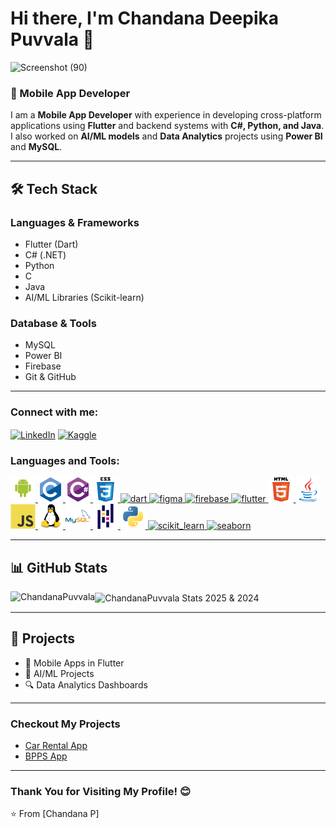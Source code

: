 # Hi there, I'm Chandana Deepika Puvvala 👋

![Screenshot (90)](https://github.com/user-attachments/assets/aa1ae2ae-5808-4d2a-9bbf-cde3b1f8ed04)

### 🚀 Mobile App Developer

I am a **Mobile App Developer** with experience in developing cross-platform applications using **Flutter** and backend systems with **C#, Python, and Java**. I also worked on **AI/ML models** and **Data Analytics** projects using **Power BI** and **MySQL**.

---

## 🛠️ Tech Stack

### Languages & Frameworks
- Flutter (Dart)
- C# (.NET)
- Python
- C
- Java
- AI/ML Libraries (Scikit-learn)

### Database & Tools
- MySQL
- Power BI
- Firebase
- Git & GitHub

---
<h3 align="left">Connect with me:</h3>
<p align="left">
<a href="https://www.linkedin.com/in/chandana-deepika-puvvala-10b34a248/" target="blank"><img align="center" src="https://raw.githubusercontent.com/rahuldkjain/github-profile-readme-generator/master/src/images/icons/Social/linked-in-alt.svg" alt="LinkedIn" height="30" width="40" /></a>
<a href="https://www.kaggle.com/chandanapuvvala123" target="blank"><img align="center" src="https://raw.githubusercontent.com/rahuldkjain/github-profile-readme-generator/master/src/images/icons/Social/kaggle.svg" alt="Kaggle" height="30" width="40" /></a>
</p>

<h3 align="left">Languages and Tools:</h3>
<p align="left"> <a href="https://developer.android.com" target="_blank" rel="noreferrer"> <img src="https://raw.githubusercontent.com/devicons/devicon/master/icons/android/android-original-wordmark.svg" alt="android" width="40" height="40"/> </a> <a href="https://www.cprogramming.com/" target="_blank" rel="noreferrer"> <img src="https://raw.githubusercontent.com/devicons/devicon/master/icons/c/c-original.svg" alt="c" width="40" height="40"/> </a> <a href="https://www.w3schools.com/cs/" target="_blank" rel="noreferrer"> <img src="https://raw.githubusercontent.com/devicons/devicon/master/icons/csharp/csharp-original.svg" alt="csharp" width="40" height="40"/> </a> <a href="https://www.w3schools.com/css/" target="_blank" rel="noreferrer"> <img src="https://raw.githubusercontent.com/devicons/devicon/master/icons/css3/css3-original-wordmark.svg" alt="css3" width="40" height="40"/> </a> <a href="https://dart.dev" target="_blank" rel="noreferrer"> <img src="https://www.vectorlogo.zone/logos/dartlang/dartlang-icon.svg" alt="dart" width="40" height="40"/> </a> <a href="https://www.figma.com/" target="_blank" rel="noreferrer"> <img src="https://www.vectorlogo.zone/logos/figma/figma-icon.svg" alt="figma" width="40" height="40"/> </a> <a href="https://firebase.google.com/" target="_blank" rel="noreferrer"> <img src="https://www.vectorlogo.zone/logos/firebase/firebase-icon.svg" alt="firebase" width="40" height="40"/> </a> <a href="https://flutter.dev" target="_blank" rel="noreferrer"> <img src="https://www.vectorlogo.zone/logos/flutterio/flutterio-icon.svg" alt="flutter" width="40" height="40"/> </a> <a href="https://www.w3.org/html/" target="_blank" rel="noreferrer"> <img src="https://raw.githubusercontent.com/devicons/devicon/master/icons/html5/html5-original-wordmark.svg" alt="html5" width="40" height="40"/> </a> <a href="https://www.java.com" target="_blank" rel="noreferrer"> <img src="https://raw.githubusercontent.com/devicons/devicon/master/icons/java/java-original.svg" alt="java" width="40" height="40"/> </a> <a href="https://developer.mozilla.org/en-US/docs/Web/JavaScript" target="_blank" rel="noreferrer"> <img src="https://raw.githubusercontent.com/devicons/devicon/master/icons/javascript/javascript-original.svg" alt="javascript" width="40" height="40"/> </a> <a href="https://www.linux.org/" target="_blank" rel="noreferrer"> <img src="https://raw.githubusercontent.com/devicons/devicon/master/icons/linux/linux-original.svg" alt="linux" width="40" height="40"/> </a> <a href="https://www.mysql.com/" target="_blank" rel="noreferrer"> <img src="https://raw.githubusercontent.com/devicons/devicon/master/icons/mysql/mysql-original-wordmark.svg" alt="mysql" width="40" height="40"/> </a> <a href="https://pandas.pydata.org/" target="_blank" rel="noreferrer"> <img src="https://raw.githubusercontent.com/devicons/devicon/2ae2a900d2f041da66e950e4d48052658d850630/icons/pandas/pandas-original.svg" alt="pandas" width="40" height="40"/> </a> <a href="https://www.python.org" target="_blank" rel="noreferrer"> <img src="https://raw.githubusercontent.com/devicons/devicon/master/icons/python/python-original.svg" alt="python" width="40" height="40"/> </a> <a href="https://scikit-learn.org/" target="_blank" rel="noreferrer"> <img src="https://upload.wikimedia.org/wikipedia/commons/0/05/Scikit_learn_logo_small.svg" alt="scikit_learn" width="40" height="40"/> </a> <a href="https://seaborn.pydata.org/" target="_blank" rel="noreferrer"> <img src="https://seaborn.pydata.org/_images/logo-mark-lightbg.svg" alt="seaborn" width="40" height="40"/> </a> </p>

---
## 📊 GitHub Stats

<p>
<img align="left" src="https://github-readme-stats.vercel.app/api/top-langs?username=ChandanaPuvvala&show_icons=true&locale=en&layout=compact" alt="ChandanaPuvvala" />
</p>

<p>
<img align="center" src="https://github-readme-stats.vercel.app/api?username=ChandanaPuvvala&show_icons=true&locale=en&include_all_commits=true&count_private=true&count_public=true&hide_title=true&custom_title=GitHub%20Stats%202025%20%26%202024&from=2024-01-01&to=2025-12-31" alt="ChandanaPuvvala Stats 2025 & 2024" />
</p>


---
## 🎯 Projects
- 📱 Mobile Apps in Flutter
- 🤖 AI/ML Projects
- 🔍 Data Analytics Dashboards

---
### Checkout My Projects 
- [Car Rental App](https://github.com/ChandanaPuvvala/Car_rental_app1)
- [BPPS App](https://github.com/vivek-1206/bppsapp)

---
### Thank You for Visiting My Profile! 😊

⭐️ From [Chandana P]
